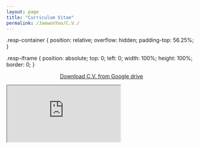 ```yaml
---
layout: page
title: "Curriculum Vitae"
permalink: /JaewonYoo/C.V./
---
```


.resp-container {
    position: relative;
    overflow: hidden;
    padding-top: 56.25%;
}

.resp-iframe {
    position: absolute;
    top: 0;
    left: 0;
    width: 100%;
    height: 100%;
    border: 0;
}

<p align="center">
<a href="http://bit.ly/2ItYuUI" target="_blank"> Download C.V. from Google drive</a>
</p>

<div class="resp-container">
    <iframe class="resp-iframe" src="https://j1yoo4.github.io/190415_Jaewon_Yoo_CV.pdf" allowfullscreen></iframe>
</div>
